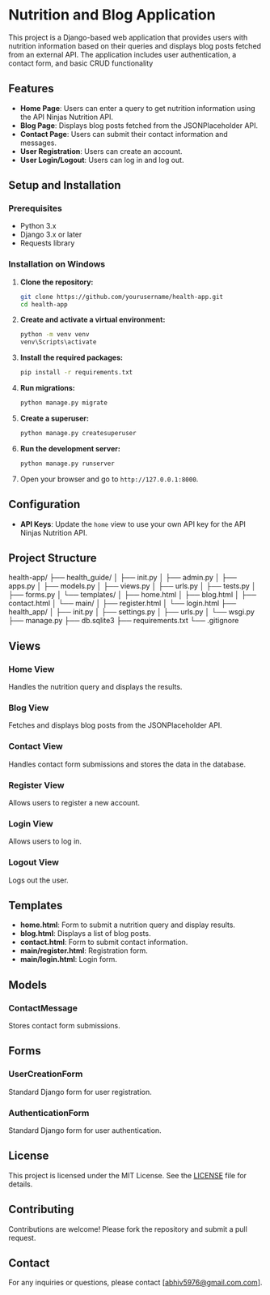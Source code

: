 # Nutrition and Blog Application

This project is a Django-based web application that provides users with nutrition information based on their queries and displays blog posts fetched from an external API. The application includes user authentication, a contact form, and basic CRUD functionality

## Features

- **Home Page**: Users can enter a query to get nutrition information using the API Ninjas Nutrition API.
- **Blog Page**: Displays blog posts fetched from the JSONPlaceholder API.
- **Contact Page**: Users can submit their contact information and messages.
- **User Registration**: Users can create an account.
- **User Login/Logout**: Users can log in and log out.

## Setup and Installation

### Prerequisites

- Python 3.x
- Django 3.x or later
- Requests library

### Installation on Windows

1. **Clone the repository:**
    ```bash
    git clone https://github.com/yourusername/health-app.git
    cd health-app
    ```

2. **Create and activate a virtual environment:**
    ```bash
    python -m venv venv
    venv\Scripts\activate
    ```

3. **Install the required packages:**
    ```bash
    pip install -r requirements.txt
    ```

4. **Run migrations:**
    ```bash
    python manage.py migrate
    ```

5. **Create a superuser:**
    ```bash
    python manage.py createsuperuser
    ```

6. **Run the development server:**
    ```bash
    python manage.py runserver
    ```

7. Open your browser and go to `http://127.0.0.1:8000`.

## Configuration

- **API Keys**: Update the `home` view to use your own API key for the API Ninjas Nutrition API.

## Project Structure
health-app/
├── health_guide/
│ ├── init.py
│ ├── admin.py
│ ├── apps.py
│ ├── models.py
│ ├── views.py
│ ├── urls.py
│ ├── tests.py
│ ├── forms.py
│ └── templates/
│ ├── home.html
│ ├── blog.html
│ ├── contact.html
│ └── main/
│ ├── register.html
│ └── login.html
├── health_app/
│ ├── init.py
│ ├── settings.py
│ ├── urls.py
│ └── wsgi.py
├── manage.py
├── db.sqlite3
├── requirements.txt
└── .gitignore

## Views

### Home View
Handles the nutrition query and displays the results.

### Blog View
Fetches and displays blog posts from the JSONPlaceholder API.

### Contact View
Handles contact form submissions and stores the data in the database.

### Register View
Allows users to register a new account.

### Login View
Allows users to log in.

### Logout View
Logs out the user.

## Templates

- **home.html**: Form to submit a nutrition query and display results.
- **blog.html**: Displays a list of blog posts.
- **contact.html**: Form to submit contact information.
- **main/register.html**: Registration form.
- **main/login.html**: Login form.

## Models

### ContactMessage
Stores contact form submissions.

## Forms

### UserCreationForm
Standard Django form for user registration.

### AuthenticationForm
Standard Django form for user authentication.

## License

This project is licensed under the MIT License. See the [LICENSE](LICENSE) file for details.

## Contributing

Contributions are welcome! Please fork the repository and submit a pull request.

## Contact

For any inquiries or questions, please contact [abhiv5976@gmail.com.com].


